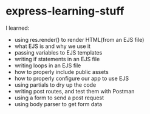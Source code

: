 # express-learning-stuff

I learned:
- using res.render() to render HTML(from an EJS file)
- what EJS is and why we use it
- passing variables to EJS templates
- writing if statements in an EJS file
- writing loops in an EJS file
- how to properly include public assets
- how to properly configure our app to use EJS
- using partials to dry up the code
- writing post routes, and test them with Postman
- using a form to send a post request
- using body parser to get form data
